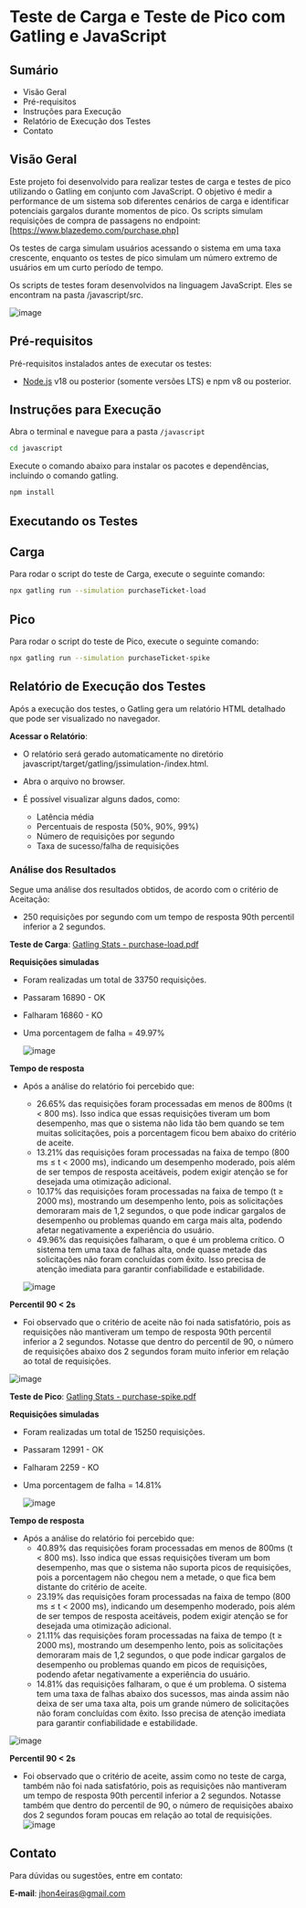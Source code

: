 # Teste de Carga e Teste de Pico com Gatling e JavaScript

## Sumário
- Visão Geral
- Pré-requisitos
- Instruções para Execução
- Relatório de Execução dos Testes
- Contato

## Visão Geral
Este projeto foi desenvolvido para realizar testes de carga e testes de pico utilizando o Gatling em conjunto com JavaScript. O objetivo é medir a performance de um sistema sob diferentes cenários de carga e identificar potenciais gargalos durante momentos de pico.
Os scripts simulam requisições de compra de passagens no endpoint: [https://www.blazedemo.com/purchase.php]

Os testes de carga simulam usuários acessando o sistema em uma taxa crescente, enquanto os testes de pico simulam um número extremo de usuários em um curto período de tempo.

Os scripts de testes foram desenvolvidos na linguagem JavaScript.
Eles se encontram na pasta /javascript/src.

![image](https://github.com/user-attachments/assets/4a5d476a-ad20-4a5c-aee8-794feb7c4ff8)


## Pré-requisitos
Pré-requisitos instalados antes de executar os testes:

- [Node.js](https://nodejs.org/en) v18 ou posterior (somente versões LTS) e npm v8 ou posterior.


## Instruções para Execução

Abra o terminal e navegue para a pasta `/javascript`

``` bash
cd javascript
```

Execute o comando abaixo para instalar os pacotes e dependências, incluindo o comando gatling.

``` bash
npm install
```
## Executando os Testes

## Carga
Para rodar o script do teste de Carga, execute o seguinte comando:
``` bash
npx gatling run --simulation purchaseTicket-load
```
## Pico
Para rodar o script do teste de Pico, execute o seguinte comando:
``` bash
npx gatling run --simulation purchaseTicket-spike
```

Relatório de Execução dos Testes
--------------------------------

Após a execução dos testes, o Gatling gera um relatório HTML detalhado que pode ser visualizado no navegador.

**Acessar o Relatório**:
    
* O relatório será gerado automaticamente no diretório javascript/target/gatling/jssimulation-<timestamp>/index.html.

* Abra o arquivo no browser.
        
* É possível visualizar alguns dados, como:
    * Latência média
    * Percentuais de resposta (50%, 90%, 99%)
    * Número de requisições por segundo
    * Taxa de sucesso/falha de requisições
        

### Análise dos Resultados

Segue uma análise dos resultados obtidos, de acordo com o critério de Aceitação:
 * 250 requisições por segundo com um tempo de resposta 90th percentil inferior a 2 segundos.
   
**Teste de Carga**:
[Gatling Stats - purchase-load.pdf](https://github.com/user-attachments/files/17197386/Gatling.Stats.-.purchase-load.pdf)


  **Requisições simuladas**
  * Foram realizadas um total de 33750 requisições.
  * Passaram 16890 - OK
  * Falharam 16860 - KO
  * Uma porcentagem de falha = 49.97%
 
    ![image](https://github.com/user-attachments/assets/4587aa8e-a1e0-40d8-8042-7935b26ee352)

  **Tempo de resposta**
  * Após a análise do relatório foi percebido que:
    * 26.65% das requisições foram processadas em menos de 800ms (t < 800 ms). Isso indica que essas requisições tiveram um bom desempenho, mas que o sistema não lida tão bem quando se tem muitas solicitações, pois a porcentagem ficou bem abaixo do critério de aceite.
    * 13.21% das requisições foram processadas na faixa de tempo (800 ms ≤ t < 2000 ms), indicando um desempenho moderado, pois além de ser tempos de resposta aceitáveis, podem exigir atenção se for desejada uma otimização adicional.
    * 10.17% das requisições foram processadas na faixa de tempo (t ≥ 2000 ms), mostrando um desempenho lento, pois as solicitações demoraram mais de 1,2 segundos, o que pode indicar gargalos de desempenho ou problemas quando em carga mais alta, podendo afetar negativamente a experiência do usuário.
    * 49.96% das requisições falharam, o que é um problema crítico. O sistema tem uma taxa de falhas alta, onde quase metade das solicitações não foram concluídas com êxito. Isso precisa de atenção imediata para garantir confiabilidade e estabilidade.
   
    ![image](https://github.com/user-attachments/assets/f51bdea9-68ef-42a0-83e3-3dd07e51b7fc)

**Percentil 90 < 2s**
* Foi observado que o critério de aceite não foi nada satisfatório, pois as requisições não mantiveram um tempo de resposta 90th percentil inferior a 2 segundos. Notasse que dentro do percentil de 90, o número de requisições abaixo dos 2 segundos foram muito inferior em relação ao total de requisições.

![image](https://github.com/user-attachments/assets/23a89616-085b-437c-88b4-9cc0ccff2052)

**Teste de Pico**:
[Gatling Stats - purchase-spike.pdf](https://github.com/user-attachments/files/17197495/Gatling.Stats.-.purchase-spike.pdf)

  **Requisições simuladas**
  * Foram realizadas um total de 15250 requisições.
  * Passaram 12991 - OK
  * Falharam 2259 - KO
  * Uma porcentagem de falha = 14.81%
 
    ![image](https://github.com/user-attachments/assets/24e32856-7e2b-4886-9d49-c8a0a7fe104a)


  **Tempo de resposta**
  * Após a análise do relatório foi percebido que:
    * 40.89% das requisições foram processadas em menos de 800ms (t < 800 ms). Isso indica que essas requisições tiveram um bom desempenho, mas que o sistema não suporta picos de requisições, pois a porcentagem não chegou nem a metade, o que fica bem distante do critério de aceite.
    * 23.19% das requisições foram processadas na faixa de tempo (800 ms ≤ t < 2000 ms), indicando um desempenho moderado, pois além de ser tempos de resposta aceitáveis, podem exigir atenção se for desejada uma otimização adicional.
    * 21.11% das requisições foram processadas na faixa de tempo (t ≥ 2000 ms), mostrando um desempenho lento, pois as solicitações demoraram mais de 1,2 segundos, o que pode indicar gargalos de desempenho ou problemas quando em picos de requisições, podendo afetar negativamente a experiência do usuário.
    * 14.81% das requisições falharam, o que é um problema. O sistema tem uma taxa de falhas abaixo dos sucessos, mas ainda assim não deixa de ser uma taxa alta, pois um grande número de solicitações não foram concluídas com êxito. Isso precisa de atenção imediata para garantir confiabilidade e estabilidade.
   
   ![image](https://github.com/user-attachments/assets/36e4b8c0-2464-4822-b6b9-4c6b50500541)


**Percentil 90 < 2s**
* Foi observado que o critério de aceite, assim como no teste de carga, também não foi nada satisfatório, pois as requisições não mantiveram um tempo de resposta 90th percentil inferior a 2 segundos. Notasse também que dentro do percentil de 90, o número de requisições abaixo dos 2 segundos foram poucas em relação ao total de requisições.
![image](https://github.com/user-attachments/assets/a89905be-77d8-474e-8c7f-241553ce638a)


Contato
-------

Para dúvidas ou sugestões, entre em contato:

**E-mail**: jhon4eiras@gmail.com
    

